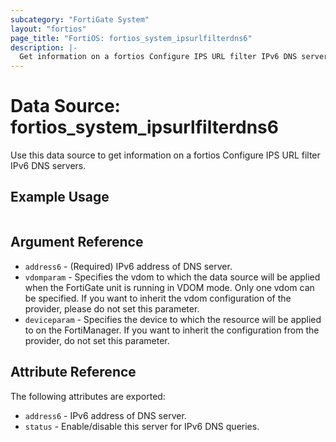 ```yaml
---
subcategory: "FortiGate System"
layout: "fortios"
page_title: "FortiOS: fortios_system_ipsurlfilterdns6"
description: |-
  Get information on a fortios Configure IPS URL filter IPv6 DNS servers.
---
```


# Data Source: fortios_system_ipsurlfilterdns6
Use this data source to get information on a fortios Configure IPS URL filter IPv6 DNS servers.


## Example Usage

```hcl

```

## Argument Reference

* `address6` - (Required) IPv6 address of DNS server.
* `vdomparam` - Specifies the vdom to which the data source will be applied when the FortiGate unit is running in VDOM mode. Only one vdom can be specified. If you want to inherit the vdom configuration of the provider, please do not set this parameter.
* `deviceparam` - Specifies the device to which the resource will be applied to on the FortiManager. If you want to inherit the configuration from the provider, do not set this parameter.

## Attribute Reference

The following attributes are exported:

* `address6` - IPv6 address of DNS server.
* `status` - Enable/disable this server for IPv6 DNS queries.
